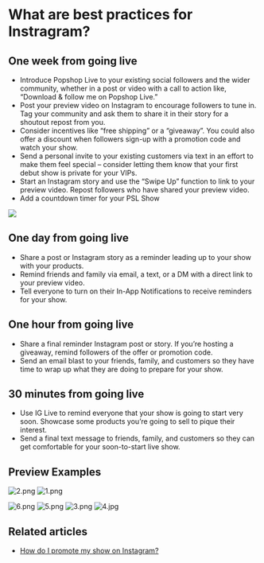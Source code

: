 # What are best practices for Instragram?

## One week from going live

* Introduce Popshop Live to your existing social followers and the wider community, whether in a post or video with a call to action like, “Download & follow me on Popshop Live.”
* Post your preview video on Instagram to encourage followers to tune in. Tag your community and ask them to share it in their story for a shoutout repost from you.
* Consider incentives like “free shipping” or a “giveaway”. You could also offer a discount when followers sign-up with a promotion code and watch your show.
* Send a personal invite to your existing customers via text in an effort to make them feel special – consider letting them know that your first debut show is private for your VIPs.
* Start an Instagram story and use the “Swipe Up” function to link to your preview video. Repost followers who have shared your preview video.&#x20;
* Add a countdown timer for your PSL Show

![](https://help.popshop.live/hc/article\_attachments/4408951829273/mceclip0.png)

## One day from going live

* Share a post or Instagram story as a reminder leading up to your show with your products.
* Remind friends and family via email, a text, or a DM with a direct link to your preview video.
* Tell everyone to turn on their In-App Notifications to receive reminders for your show.

## One hour from going live

* Share a final reminder Instagram post or story. If you’re hosting a giveaway, remind followers of the offer or promotion code.
* Send an email blast to your friends, family, and customers so they have time to wrap up what they are doing to prepare for your show.

## 30 minutes from going live

* Use IG Live to remind everyone that your show is going to start very soon. Showcase some products you’re going to sell to pique their interest.
* Send a final text message to friends, family, and customers so they can get comfortable for your soon-to-start live show.

## Preview Examples

![2.png](https://help.popshop.live/hc/article\_attachments/4405412589977/2.png) ![1.png](https://help.popshop.live/hc/article\_attachments/4405412589721/1.png)

![6.png](https://help.popshop.live/hc/article\_attachments/4405412590745/6.png) ![5.png](https://help.popshop.live/hc/article\_attachments/4405412591001/5.png) ![3.png](https://help.popshop.live/hc/article\_attachments/4405412590489/3.png) ![4.jpg](https://help.popshop.live/hc/article\_attachments/4405420275609/4.jpg)

## Related articles

* [How do I promote my show on Instagram?](https://jamble.gitbook.io/popshop-live/marketing/social-media-marketing/how-do-i-promote-my-show-on-instagram)
